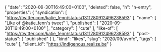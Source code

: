 {
  "date": "2020-09-30T16:49:00+0100",
  "deleted": false,
  "h": "h-entry",
  "properties": {
    "syndication": [
      "https://twitter.com/katie_fenn/status/1311280912496238593"
    ],
    "name": [
      "Like of @katie_fenn's tweet"
    ],
    "published": [
      "2020-09-30T16:49:00+0100"
    ],
    "category": [
      "cute"
    ],
    "like-of": [
      "https://twitter.com/katie_fenn/status/1311280912496238593"
    ],
    "post-status": [
      "published"
    ]
  },
  "kind": "likes",
  "slug": "2020/09/uvnfc",
  "tags": [
    "cute"
  ],
  "client_id": "https://indigenous.realize.be"
}
